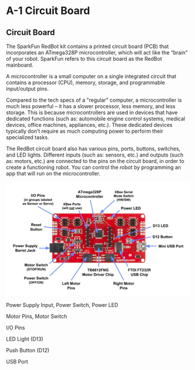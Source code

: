 # A-1 Circuit Board

## Circuit Board

The SparkFun RedBot kit contains a printed circuit board \(PCB\) that incorporates an ATmega328P microcontroller, which will act like the “brain” of your robot. SparkFun refers to this circuit board as the RedBot mainboard.

A microcontroller is a small computer on a single integrated circuit that contains a processor \(CPU\), memory, storage, and programmable input/output pins.

Compared to the tech specs of a "regular" computer, a microcontroller is much less powerful – it has a slower processor, less memory, and less storage. This is because microcontrollers are used in devices that have dedicated functions \(such as: automobile engine control systems, medical devices, office machines, appliances, etc.\). These dedicated devices typically don’t require as much computing power to perform their specialized tasks.

The RedBot circuit board also has various pins, ports, buttons, switches, and LED lights. Different inputs \(such as: sensors, etc.\) and outputs \(such as: motors, etc.\) are connected to the pins on the circuit board, in order to create a functioning robot. You can control the robot by programming an app that will run on the microcontroller.

![RedBot Circuit Board](../../.gitbook/assets/redbot-mainboard-annotated.jpg)

Power Supply Input, Power Switch, Power LED

Motor Pins, Motor Switch

I/O Pins

LED Light \(D13\)

Push Button \(D12\)

USB Port

